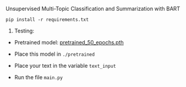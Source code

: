 Unsupervised Multi-Topic Classification and Summarization with BART

```
pip install -r requirements.txt
```

1. Testing: 
- Pretrained model: [pretrained_50_epochs.pth](https://ssneduin-my.sharepoint.com/personal/mohit21110123_snuchennai_edu_in/_layouts/15/onedrive.aspx?ga=1&id=%2Fpersonal%2Fmohit21110123%5Fsnuchennai%5Fedu%5Fin%2FDocuments%2F6th%20Semester%2FProjects%2FNLP%20Project%2FBart%2Fpretrained)

- Place this model in ```./pretrained```
- Place your text in the variable ```text_input```
- Run the file ```main.py```

